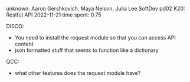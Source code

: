 unknown: Aaron Gershkovich, Maya Nelson, Julia Lee
SoftDev pd02
K20: Restful API 
2022-11-21
time spent: 0.75

DISCO:
- You need to install the request module so that you can access API content
- json formatted stuff that seems to function like a dictionary

QCC:
- what other features does the request module have?
